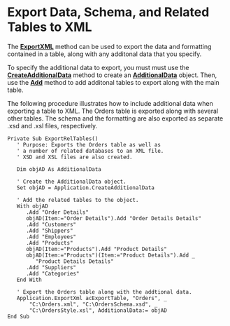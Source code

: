 
# Export Data, Schema, and Related Tables to XML

The  **[ExportXML](47627677-D311-C2E1-7532-E8A8A9BEEF29.md)** method can be used to export the data and formatting contained in a table, along with any additonal data that you specify.

To specify the additional data to export, you must must use the  **[CreateAdditionalData](D27DF827-1BCC-EB1E-00D2-46EEBD265440.md)** method to create an **[AdditionalData](2677072B-C2CA-3BCD-FEF4-F6B1CADB0379.md)** object. Then, use the **[Add](29D4DF5E-7646-B1E7-B179-A6588502179A.md)** method to add additonal tables to export along with the main table.

The following procedure illustrates how to include additional data when exporting a table to XML. The Orders table is exported along with several other tables. The schema and the formatting are also exported as separate .xsd and .xsl files, respectively.




```
Private Sub ExportRelTables() 
   ' Purpose: Exports the Orders table as well as  
   ' a number of related databases to an XML file. 
   ' XSD and XSL files are also created. 
 
   Dim objAD As AdditionalData 
 
   ' Create the AdditionalData object. 
   Set objAD = Application.CreateAdditionalData 
 
   ' Add the related tables to the object. 
   With objAD 
      .Add "Order Details" 
      objAD(Item:="Order Details").Add "Order Details Details" 
      .Add "Customers" 
      .Add "Shippers" 
      .Add "Employees" 
      .Add "Products" 
      objAD(Item:="Products").Add "Product Details" 
      objAD(Item:="Products")(Item:="Product Details").Add _ 
         "Product Details Details" 
      .Add "Suppliers" 
      .Add "Categories" 
   End With 
 
   ' Export the Orders table along with the addtional data. 
   Application.ExportXml acExportTable, "Orders", _ 
       "C:\Orders.xml", "C:\OrdersSchema.xsd", _ 
       "C:\OrdersStyle.xsl", AdditionalData:= objAD 
End Sub 

```

